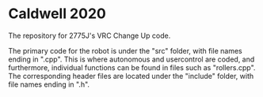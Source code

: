 # Caldwell 2020
The repository for 2775J's VRC Change Up code.

The primary code for the robot is under the "src" folder, with file names ending in ".cpp". This is where autonomous and usercontrol are coded, and furthermore, individual functions can be found in files such as "rollers.cpp". The corresponding header files are located under the "include" folder, with file names ending in ".h".
